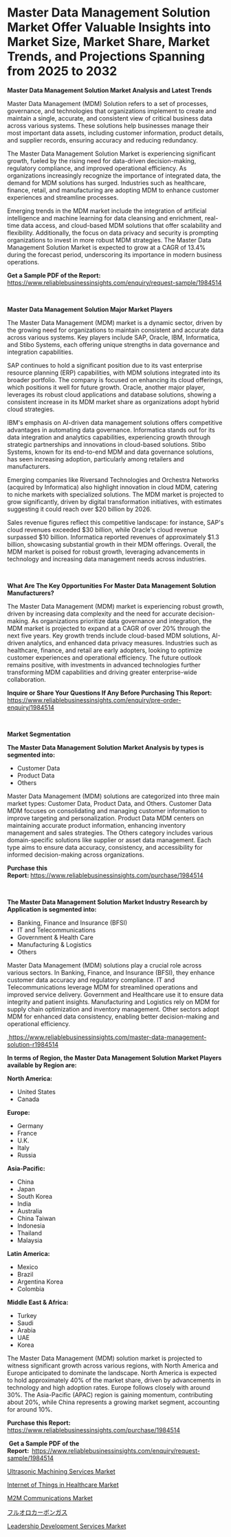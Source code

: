 <p><h1>Master Data Management Solution Market Offer Valuable Insights into Market Size, Market Share, Market Trends, and Projections Spanning from 2025 to 2032</h1></p><p><strong>Master Data Management Solution Market Analysis and Latest Trends</strong></p>
<p><p>Master Data Management (MDM) Solution refers to a set of processes, governance, and technologies that organizations implement to create and maintain a single, accurate, and consistent view of critical business data across various systems. These solutions help businesses manage their most important data assets, including customer information, product details, and supplier records, ensuring accuracy and reducing redundancy.</p><p>The Master Data Management Solution Market is experiencing significant growth, fueled by the rising need for data-driven decision-making, regulatory compliance, and improved operational efficiency. As organizations increasingly recognize the importance of integrated data, the demand for MDM solutions has surged. Industries such as healthcare, finance, retail, and manufacturing are adopting MDM to enhance customer experiences and streamline processes.</p><p>Emerging trends in the MDM market include the integration of artificial intelligence and machine learning for data cleansing and enrichment, real-time data access, and cloud-based MDM solutions that offer scalability and flexibility. Additionally, the focus on data privacy and security is prompting organizations to invest in more robust MDM strategies. The Master Data Management Solution Market is expected to grow at a CAGR of 13.4% during the forecast period, underscoring its importance in modern business operations.</p></p>
<p><strong>Get a Sample PDF of the Report:&nbsp;</strong> <a href="https://www.reliablebusinessinsights.com/enquiry/request-sample/1984514?utm_campaign=101&utm_medium=2&utm_source=Github&utm_content=ia&utm_term=10032025&utm_id=master-data-management-solution">https://www.reliablebusinessinsights.com/enquiry/request-sample/1984514</a></p>
<p>&nbsp;</p>
<p><strong>Master Data Management Solution Major Market Players</strong></p>
<p><p>The Master Data Management (MDM) market is a dynamic sector, driven by the growing need for organizations to maintain consistent and accurate data across various systems. Key players include SAP, Oracle, IBM, Informatica, and Stibo Systems, each offering unique strengths in data governance and integration capabilities.</p><p>SAP continues to hold a significant position due to its vast enterprise resource planning (ERP) capabilities, with MDM solutions integrated into its broader portfolio. The company is focused on enhancing its cloud offerings, which positions it well for future growth. Oracle, another major player, leverages its robust cloud applications and database solutions, showing a consistent increase in its MDM market share as organizations adopt hybrid cloud strategies.</p><p>IBM's emphasis on AI-driven data management solutions offers competitive advantages in automating data governance. Informatica stands out for its data integration and analytics capabilities, experiencing growth through strategic partnerships and innovations in cloud-based solutions. Stibo Systems, known for its end-to-end MDM and data governance solutions, has seen increasing adoption, particularly among retailers and manufacturers.</p><p>Emerging companies like Riversand Technologies and Orchestra Networks (acquired by Informatica) also highlight innovation in cloud MDM, catering to niche markets with specialized solutions. The MDM market is projected to grow significantly, driven by digital transformation initiatives, with estimates suggesting it could reach over $20 billion by 2026.</p><p>Sales revenue figures reflect this competitive landscape: for instance, SAP's cloud revenues exceeded $30 billion, while Oracle's cloud revenue surpassed $10 billion. Informatica reported revenues of approximately $1.3 billion, showcasing substantial growth in their MDM offerings. Overall, the MDM market is poised for robust growth, leveraging advancements in technology and increasing data management needs across industries.</p></p>
<p>&nbsp;</p>
<p><strong>What Are The Key Opportunities For Master Data Management Solution Manufacturers?</strong></p>
<p><p>The Master Data Management (MDM) market is experiencing robust growth, driven by increasing data complexity and the need for accurate decision-making. As organizations prioritize data governance and integration, the MDM market is projected to expand at a CAGR of over 20% through the next five years. Key growth trends include cloud-based MDM solutions, AI-driven analytics, and enhanced data privacy measures. Industries such as healthcare, finance, and retail are early adopters, looking to optimize customer experiences and operational efficiency. The future outlook remains positive, with investments in advanced technologies further transforming MDM capabilities and driving greater enterprise-wide collaboration.</p></p>
<p><strong>Inquire or Share Your Questions If Any Before Purchasing This Report:</strong> <a href="https://www.reliablebusinessinsights.com/enquiry/pre-order-enquiry/1984514?utm_campaign=101&utm_medium=2&utm_source=Github&utm_content=ia&utm_term=10032025&utm_id=master-data-management-solution">https://www.reliablebusinessinsights.com/enquiry/pre-order-enquiry/1984514</a></p>
<p>&nbsp;</p>
<p><strong>Market Segmentation</strong></p>
<p><strong>The Master Data Management Solution Market Analysis by types is segmented into:</strong></p>
<p><ul><li>Customer Data</li><li>Product Data</li><li>Others</li></ul></p>
<p><p>Master Data Management (MDM) solutions are categorized into three main market types: Customer Data, Product Data, and Others. Customer Data MDM focuses on consolidating and managing customer information to improve targeting and personalization. Product Data MDM centers on maintaining accurate product information, enhancing inventory management and sales strategies. The Others category includes various domain-specific solutions like supplier or asset data management. Each type aims to ensure data accuracy, consistency, and accessibility for informed decision-making across organizations.</p></p>
<p><strong>Purchase this Report:&nbsp;</strong><a href="https://www.reliablebusinessinsights.com/purchase/1984514?utm_campaign=101&utm_medium=2&utm_source=Github&utm_content=ia&utm_term=10032025&utm_id=master-data-management-solution">https://www.reliablebusinessinsights.com/purchase/1984514</a></p>
<p>&nbsp;</p>
<p><strong>The Master Data Management Solution Market Industry Research by Application is segmented into:</strong></p>
<p><ul><li>Banking, Finance and Insurance (BFSI)</li><li>IT and Telecommunications</li><li>Government & Health Care</li><li>Manufacturing & Logistics</li><li>Others</li></ul></p>
<p><p>Master Data Management (MDM) solutions play a crucial role across various sectors. In Banking, Finance, and Insurance (BFSI), they enhance customer data accuracy and regulatory compliance. IT and Telecommunications leverage MDM for streamlined operations and improved service delivery. Government and Healthcare use it to ensure data integrity and patient insights. Manufacturing and Logistics rely on MDM for supply chain optimization and inventory management. Other sectors adopt MDM for enhanced data consistency, enabling better decision-making and operational efficiency.</p></p>
<p><a href="https://www.reliablebusinessinsights.com/master-data-management-solution-r1984514?utm_campaign=101&utm_medium=2&utm_source=Github&utm_content=ia&utm_term=10032025&utm_id=master-data-management-solution">&nbsp;https://www.reliablebusinessinsights.com/master-data-management-solution-r1984514</a></p>
<p><strong>In terms of Region, the Master Data Management Solution Market Players available by Region are:</strong></p>
<p>
    <p> <strong> North America: </strong>
        <ul>
            <li>United States</li>
            <li>Canada</li>
        </ul>
        </p> 
    <p> <strong> Europe: </strong>
        <ul>
            <li>Germany</li>
            <li>France</li>
            <li>U.K.</li>
            <li>Italy</li>
            <li>Russia</li>
        </ul>
        </p> 
    <p> <strong> Asia-Pacific: </strong>
        <ul>
            <li>China</li>
            <li>Japan</li>
            <li>South Korea</li>
            <li>India</li>
            <li>Australia</li>
            <li>China Taiwan</li>
            <li>Indonesia</li>
            <li>Thailand</li>
            <li>Malaysia</li>
        </ul>
        </p> 
    <p> <strong> Latin America: </strong>
        <ul>
            <li>Mexico</li>
            <li>Brazil</li>
            <li>Argentina Korea</li>
            <li>Colombia</li>
        </ul>
        </p> 
    <p> <strong> Middle East & Africa: </strong>
        <ul>
            <li>Turkey</li>
            <li>Saudi</li>
            <li>Arabia</li>
            <li>UAE</li>
            <li>Korea</li>
        </ul>
    </p>
    </p>
<p><p>The Master Data Management (MDM) solution market is projected to witness significant growth across various regions, with North America and Europe anticipated to dominate the landscape. North America is expected to hold approximately 40% of the market share, driven by advancements in technology and high adoption rates. Europe follows closely with around 30%. The Asia-Pacific (APAC) region is gaining momentum, contributing about 20%, while China represents a growing market segment, accounting for around 10%.</p></p>
<p><strong>Purchase this Report: </strong><a href="https://www.reliablebusinessinsights.com/purchase/1984514?utm_campaign=101&utm_medium=2&utm_source=Github&utm_content=ia&utm_term=10032025&utm_id=master-data-management-solution">https://www.reliablebusinessinsights.com/purchase/1984514</a></p>
<p>&nbsp;<strong>Get a Sample PDF of the Report:&nbsp;&nbsp;</strong><a href="https://www.reliablebusinessinsights.com/enquiry/request-sample/1984514?utm_campaign=101&utm_medium=2&utm_source=Github&utm_content=ia&utm_term=10032025&utm_id=master-data-management-solution">https://www.reliablebusinessinsights.com/enquiry/request-sample/1984514</a></p>
<p><strong></strong></p>
<p><p><a href="https://github.com/kaforarvero/Market-Research-Report-List-1/blob/main/ultrasonic-machining-services-market.md?utm_campaign=101&utm_medium=2&utm_source=Github&utm_content=ia&utm_term=10032025&utm_id=master-data-management-solution">Ultrasonic Machining Services Market</a></p><p><a href="https://github.com/zymerivarrik6/Market-Research-Report-List-1/blob/main/internet-of-things-in-healthcare-market.md?utm_campaign=101&utm_medium=2&utm_source=Github&utm_content=ia&utm_term=10032025&utm_id=master-data-management-solution">Internet of Things in Healthcare Market</a></p><p><a href="https://github.com/messonmengen75/Market-Research-Report-List-1/blob/main/m2m-communications-market.md?utm_campaign=101&utm_medium=2&utm_source=Github&utm_content=ia&utm_term=10032025&utm_id=master-data-management-solution">M2M Communications Market</a></p><p><a href="https://github.com/lababdou/Market-Research-Report-List-7/blob/main/665021143005.md?utm_campaign=101&utm_medium=2&utm_source=Github&utm_content=ia&utm_term=10032025&utm_id=master-data-management-solution">フルオロカーボンガス</a></p><p><a href="https://github.com/djihencygnel74/Market-Research-Report-List-1/blob/main/leadership-development-services-market.md?utm_campaign=101&utm_medium=2&utm_source=Github&utm_content=ia&utm_term=10032025&utm_id=master-data-management-solution">Leadership Development Services Market</a></p></p>